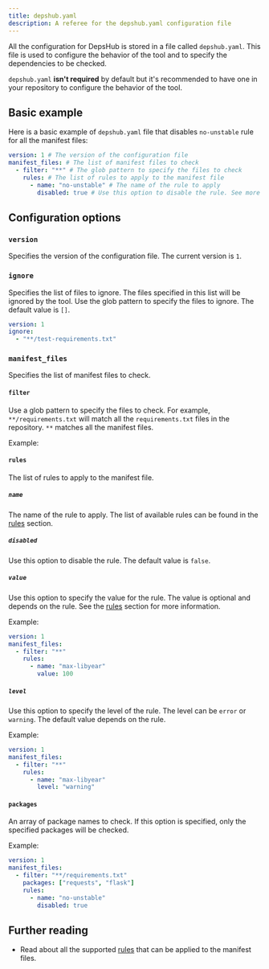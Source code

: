 ```yaml
---
title: depshub.yaml
description: A referee for the depshub.yaml configuration file
---
```


All the configuration for DepsHub is stored in a file called `depshub.yaml`.
This file is used to configure the behavior of the tool and to specify the dependencies to be checked.

`depshub.yaml` **isn't required** by default but it's recommended to have one in your repository to configure the behavior of the tool.

## Basic example

Here is a basic example of `depshub.yaml` file that disables `no-unstable` rule for all the manifest files:

```yaml
version: 1 # The version of the configuration file
manifest_files: # The list of manifest files to check
  - filter: "**" # The glob pattern to specify the files to check
    rules: # The list of rules to apply to the manifest file
      - name: "no-unstable" # The name of the rule to apply
        disabled: true # Use this option to disable the rule. See more options below.
```

## Configuration options

### `version`

Specifies the version of the configuration file. The current version is `1`.

### `ignore`

Specifies the list of files to ignore. The files specified in this list will be ignored by the tool.
Use the glob pattern to specify the files to ignore. The default value is `[]`.

```yaml
version: 1
ignore:
  - "**/test-requirements.txt"
```

### `manifest_files`

Specifies the list of manifest files to check.

#### `filter`

Use a glob pattern to specify the files to check. For example, `**/requirements.txt` will match all the `requirements.txt` files in the repository. `**` matches all the manifest files.

Example:

#### `rules`

The list of rules to apply to the manifest file.

##### `name`

The name of the rule to apply. The list of available rules can be found in the [rules](/reference/rules) section.

##### `disabled`

Use this option to disable the rule. The default value is `false`.

##### `value`

Use this option to specify the value for the rule. The value is optional and depends on the rule. See the [rules](/reference/rules) section for more information.

Example:

```yaml
version: 1
manifest_files:
  - filter: "**"
    rules:
      - name: "max-libyear"
        value: 100
```

##### `level`

Use this option to specify the level of the rule. The level can be `error` or `warning`. The default value depends on the rule.

Example:

```yaml
version: 1
manifest_files:
  - filter: "**"
    rules:
      - name: "max-libyear"
        level: "warning"
```

#### `packages`

An array of package names to check. If this option is specified, only the specified packages will be checked.

Example:

```yaml
version: 1
manifest_files:
  - filter: "**/requirements.txt"
    packages: ["requests", "flask"]
    rules:
      - name: "no-unstable"
        disabled: true
```

## Further reading

- Read about all the supported [rules](/reference/rules) that can be applied to the manifest files.
